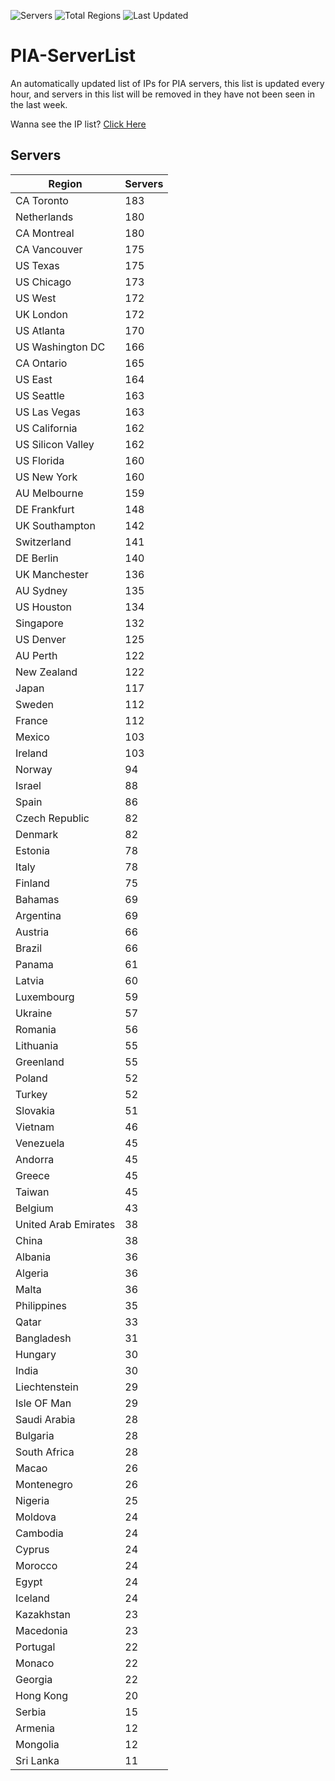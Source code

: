 ![Servers](https://img.shields.io/badge/Servers-7,876-darkgreen)
![Total Regions](https://img.shields.io/badge/Total_Regions-97-darkgreen)
![Last Updated](https://img.shields.io/badge/Last_Updated-April_28_2024_20:03_EDT-darkgreen)

# PIA-ServerList
An automatically updated list of IPs for PIA servers, this list is updated every hour, and servers in this list will be removed in they have not been seen in the last week.

Wanna see the IP list? [Click Here](./context.json)

## Servers
| Region               | Servers |
|----------------------|---------|
| CA Toronto | 183 |
| Netherlands | 180 |
| CA Montreal | 180 |
| CA Vancouver | 175 |
| US Texas | 175 |
| US Chicago | 173 |
| US West | 172 |
| UK London | 172 |
| US Atlanta | 170 |
| US Washington DC | 166 |
| CA Ontario | 165 |
| US East | 164 |
| US Seattle | 163 |
| US Las Vegas | 163 |
| US California | 162 |
| US Silicon Valley | 162 |
| US Florida | 160 |
| US New York | 160 |
| AU Melbourne | 159 |
| DE Frankfurt | 148 |
| UK Southampton | 142 |
| Switzerland | 141 |
| DE Berlin | 140 |
| UK Manchester | 136 |
| AU Sydney | 135 |
| US Houston | 134 |
| Singapore | 132 |
| US Denver | 125 |
| AU Perth | 122 |
| New Zealand | 122 |
| Japan | 117 |
| Sweden | 112 |
| France | 112 |
| Mexico | 103 |
| Ireland | 103 |
| Norway | 94 |
| Israel | 88 |
| Spain | 86 |
| Czech Republic | 82 |
| Denmark | 82 |
| Estonia | 78 |
| Italy | 78 |
| Finland | 75 |
| Bahamas | 69 |
| Argentina | 69 |
| Austria | 66 |
| Brazil | 66 |
| Panama | 61 |
| Latvia | 60 |
| Luxembourg | 59 |
| Ukraine | 57 |
| Romania | 56 |
| Lithuania | 55 |
| Greenland | 55 |
| Poland | 52 |
| Turkey | 52 |
| Slovakia | 51 |
| Vietnam | 46 |
| Venezuela | 45 |
| Andorra | 45 |
| Greece | 45 |
| Taiwan | 45 |
| Belgium | 43 |
| United Arab Emirates | 38 |
| China | 38 |
| Albania | 36 |
| Algeria | 36 |
| Malta | 36 |
| Philippines | 35 |
| Qatar | 33 |
| Bangladesh | 31 |
| Hungary | 30 |
| India | 30 |
| Liechtenstein | 29 |
| Isle OF Man | 29 |
| Saudi Arabia | 28 |
| Bulgaria | 28 |
| South Africa | 28 |
| Macao | 26 |
| Montenegro | 26 |
| Nigeria | 25 |
| Moldova | 24 |
| Cambodia | 24 |
| Cyprus | 24 |
| Morocco | 24 |
| Egypt | 24 |
| Iceland | 24 |
| Kazakhstan | 23 |
| Macedonia | 23 |
| Portugal | 22 |
| Monaco | 22 |
| Georgia | 22 |
| Hong Kong | 20 |
| Serbia | 15 |
| Armenia | 12 |
| Mongolia | 12 |
| Sri Lanka | 11 |